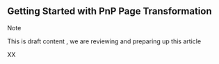 ## Getting Started with PnP Page Transformation

> [!Note]
> This is draft content , we are reviewing and preparing up this article

XX